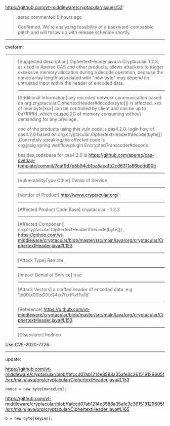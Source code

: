 https://github.com/vt-middleware/cryptacular/issues/52

> serac commented 8 hours ago
> 
> Confirmed. We're analyzing feasibility of a backward-compatible patch and will follow up with release schedule shortly.


---

cveform:

---

> [Suggested description]
> CiphertextHeader.java in
> Cryptacular 1.2.3, as used in Apereo CAS and other products, allows
> attackers to trigger excessive memory allocation during a decode
> operation, because the nonce array length associated with "new byte" may
> depend on untrusted input within the header of encoded data.
>
> ------------------------------------------
>
> [Additional Information]
> any encoded network communication based on
> org.cryptacular.CiphertextHeader#decode(byte[]) is affected. xxx of
> new byte[xxx] can be controlled by client and can be up to 0x7ffffffd
> ,which caused 2G of memory consuming without demanding for any
> privilege.
>
> one of the products using this vuln code is cas4.2.0.
> login flow of cas4.2.0 based on
> org.cryptacular.CiphertextHeader#decode(byte[]) ,Concretely
> speaking,the affected code is
> org.jasig.spring.webflow.plugin.EncryptedTranscoder#decode
>
> besides,codebase for cas4.2.0 is https://github.com/apereo/cas-overlay-template/commit/7eaf9d7b5b94eb1ba5aea1b2cd6311a86bddd90b
>
> ------------------------------------------
>
> [VulnerabilityType Other]
> Denial of Service
>
> ------------------------------------------
>
> [Vendor of Product]
> http://www.cryptacular.org/
>
> ------------------------------------------
>
> [Affected Product Code Base]
> cryptacular - 1.2.3
>
> ------------------------------------------
>
> [Affected Component]
> org.cryptacular.CiphertextHeader#decode(byte[]) ,
> https://github.com/vt-middleware/cryptacular/blob/master/src/main/java/org/cryptacular/CiphertextHeader.java#L153
>
> ------------------------------------------
>
> [Attack Type]
> Remote
>
> ------------------------------------------
>
> [Impact Denial of Service]
> true
>
> ------------------------------------------
>
> [Attack Vectors]
> a crafted header of encoded data.
> e.g  '\x00\x00\x00\x34\x7f\xff\xff\xfd'
>
> ------------------------------------------
>
> [Reference]
> https://github.com/vt-middleware/cryptacular/blob/master/src/main/java/org/cryptacular/CiphertextHeader.java#L153
>
> ------------------------------------------
>
> [Discoverer]
> findneo

Use CVE-2020-7226.



---
update:

https://github.com/vt-middleware/cryptacular/blob/fafccd07ab1214e3588a35afe3c361519129605f/src/main/java/org/cryptacular/CiphertextHeader.java#L153

`nonce = new byte[nonceLen]; `

https://github.com/vt-middleware/cryptacular/blob/fafccd07ab1214e3588a35afe3c361519129605f/src/main/java/org/cryptacular/CiphertextHeader.java#L165

`b = new byte[keyLen];`
